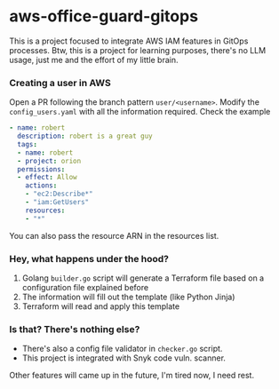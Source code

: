 # aws-office-guard-gitops
This is a project focused to integrate AWS IAM features in GitOps processes. Btw, this is a project for learning purposes, there's no LLM usage, just me and the effort of my little brain.

### Creating a user in AWS
Open a PR following the branch pattern `user/<username>`. Modify the `config_users.yaml` with all the information required. Check the example
```yaml
- name: robert
  description: robert is a great guy
  tags:
  - name: robert
  - project: orion
  permissions:
  - effect: Allow
    actions:
    - "ec2:Describe*"
    - "iam:GetUsers"
    resources:
    - "*"
```  
You can also pass the resource ARN in the resources list.

### Hey, what happens under the hood?
1. Golang `builder.go` script will generate a Terraform file based on a configuration file explained before
2. The information will fill out the template (like Python Jinja)
3. Terraform will read and apply this template 
  
### Is that? There's nothing else?
- There's also a config file validator in `checker.go` script. 
- This project is integrated with Snyk code vuln. scanner.
  
Other features will came up in the future, I'm tired now, I need rest.